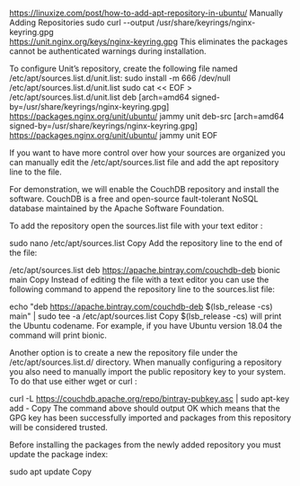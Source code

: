 https://linuxize.com/post/how-to-add-apt-repository-in-ubuntu/
Manually Adding Repositories
sudo curl --output /usr/share/keyrings/nginx-keyring.gpg  \
      https://unit.nginx.org/keys/nginx-keyring.gpg
This eliminates the packages cannot be authenticated warnings during installation.

<!-- https://askubuntu.com/questions/741410/skipping-acquire-of-configured-file-main-binary-i386-packages-as-repository-x -->
To configure Unit’s repository, create the following file named /etc/apt/sources.list.d/unit.list:
sudo install -m 666 /dev/null /etc/apt/sources.list.d/unit.list
sudo cat << EOF > /etc/apt/sources.list.d/unit.list
deb [arch=amd64 signed-by=/usr/share/keyrings/nginx-keyring.gpg] https://packages.nginx.org/unit/ubuntu/ jammy unit
deb-src [arch=amd64 signed-by=/usr/share/keyrings/nginx-keyring.gpg] https://packages.nginx.org/unit/ubuntu/ jammy unit
EOF

If you want to have more control over how your sources are organized you can manually edit the /etc/apt/sources.list file and add the apt repository line to the file.

For demonstration, we will enable the CouchDB repository and install the software. CouchDB is a free and open-source fault-tolerant NoSQL database maintained by the Apache Software Foundation.

To add the repository open the sources.list file with your text editor :

sudo nano /etc/apt/sources.list
Copy
Add the repository line to the end of the file:

/etc/apt/sources.list
deb https://apache.bintray.com/couchdb-deb bionic main
Copy
Instead of editing the file with a text editor you can use the following command to append the repository line to the sources.list file:

echo "deb https://apache.bintray.com/couchdb-deb $(lsb_release -cs) main" | sudo tee -a /etc/apt/sources.list
Copy
$(lsb_release -cs) will print the Ubuntu codename. For example, if you have Ubuntu version 18.04 the command will print bionic.

Another option is to create a new the repository file under the /etc/apt/sources.list.d/ directory.
When manually configuring a repository you also need to manually import the public repository key to your system. To do that use either wget or curl :

curl -L https://couchdb.apache.org/repo/bintray-pubkey.asc | sudo apt-key add -
Copy
The command above should output OK which means that the GPG key has been successfully imported and packages from this repository will be considered trusted.

Before installing the packages from the newly added repository you must update the package index:

sudo apt update
Copy
